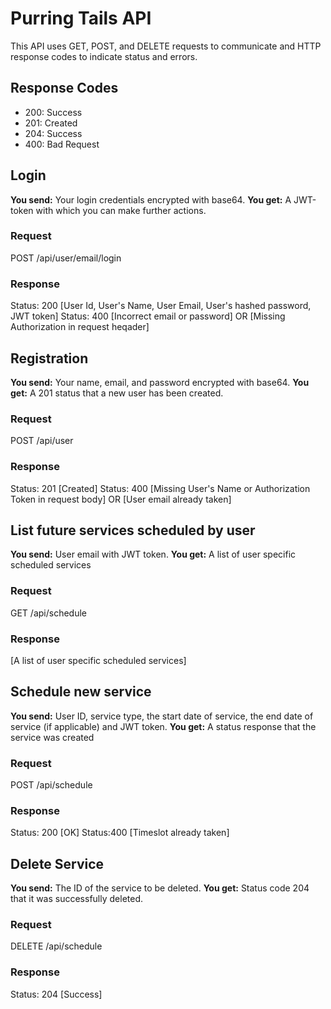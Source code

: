 # Purring Tails API

This API uses GET, POST, and DELETE requests to communicate and HTTP response codes to indicate status and errors. 

## Response Codes

- 200: Success
- 201: Created
- 204: Success
- 400: Bad Request

## Login

**You send:** Your login credentials encrypted with base64. **You get:** A JWT-token with which you can make further actions. 

### Request

POST /api/user/email/login

### Response

Status: 200
[User Id, User's Name, User Email, User's hashed password, JWT token]
Status: 400
[Incorrect email or password] OR [Missing Authorization in request heqader]

## Registration

**You send:** Your name, email, and password encrypted with base64. **You get:** A 201 status that a new user has been created. 

### Request

POST /api/user

### Response

Status: 201
[Created]
Status: 400
[Missing User's Name or Authorization Token in request body] OR [User email already taken]

## List future services scheduled by user

**You send:** User email with JWT token. **You get:** A list of user specific scheduled services

### Request

GET /api/schedule

### Response

[A list of user specific scheduled services]

## Schedule new service
**You send:** User ID, service type, the start date of service, the end date of service (if applicable) and JWT token. 
**You get:** A status response that the service was created

### Request

POST /api/schedule

### Response

Status: 200
[OK]
Status:400
[Timeslot already taken]

## Delete Service

**You send:** The ID of the service to be deleted. **You get:** Status code 204 that it was successfully deleted. 

### Request

DELETE /api/schedule

### Response

Status: 204
[Success]


